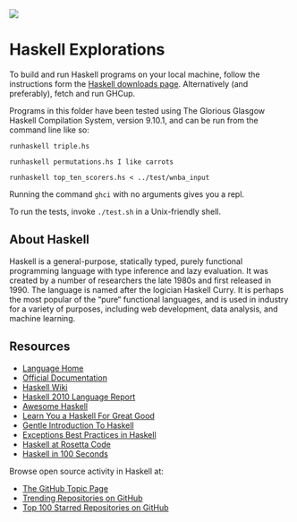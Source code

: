 <img src="https://raw.githubusercontent.com/rtoal/ple/master/docs/resources/haskell-logo-64.png">

# Haskell Explorations

To build and run Haskell programs on your local machine, follow the instructions form the [Haskell downloads page](https://www.haskell.org/downloads/). Alternatively (and preferably), fetch and run GHCup.

Programs in this folder have been tested using The Glorious Glasgow Haskell Compilation System, version 9.10.1, and can be run from the command line like so:

```
runhaskell triple.hs
```

```
runhaskell permutations.hs I like carrots
```

```
runhaskell top_ten_scorers.hs < ../test/wnba_input
```

Running the command `ghci` with no arguments gives you a repl.

To run the tests, invoke `./test.sh` in a Unix-friendly shell.

## About Haskell

Haskell is a general-purpose, statically typed, purely functional programming language with type inference and lazy evaluation. It was created by a number of researchers the late 1980s and first released in 1990. The language is named after the logician Haskell Curry. It is perhaps the most popular of the “pure“ functional languages, and is used in industry for a variety of purposes, including web development, data analysis, and machine learning.

## Resources

- [Language Home](https://www.haskell.org/)
- [Official Documentation](https://www.haskell.org/documentation)
- [Haskell Wiki](https://wiki.haskell.org/Haskell)
- [Haskell 2010 Language Report](https://www.haskell.org/onlinereport/haskell2010/)
- [Awesome Haskell](https://github.com/krispo/awesome-haskell)
- [Learn You a Haskell For Great Good](http://learnyouahaskell.com/)
- [Gentle Introduction To Haskell](https://www.haskell.org/tutorial/)
- [Exceptions Best Practices in Haskell](https://www.fpcomplete.com/blog/2016/11/exceptions-best-practices-haskell)
- [Haskell at Rosetta Code](https://rosettacode.org/wiki/Category:Haskell)
- [Haskell in 100 Seconds](https://www.youtube.com/watch?v=Qa8IfEeBJqk)

Browse open source activity in Haskell at:

- [The GitHub Topic Page](https://github.com/topics/haskell)
- [Trending Repositories on GitHub](https://github.com/trending/haskell)
- [Top 100 Starred Repositories on GitHub](https://github.com/EvanLi/Github-Ranking/blob/master/Top100/Haskell.md)
